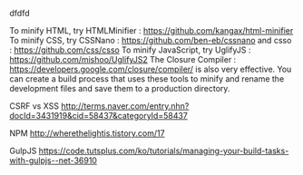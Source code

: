 dfdfd

To minify HTML, try HTMLMinifier : https://github.com/kangax/html-minifier
To minify CSS, try CSSNano : https://github.com/ben-eb/cssnano and csso : https://github.com/css/csso
To minify JavaScript, try UglifyJS : https://github.com/mishoo/UglifyJS2 
The Closure Compiler : https://developers.google.com/closure/compiler/ is also very effective.
You can create a build process that uses these tools to minify and rename the development files and save them to a production directory.



CSRF vs XSS
http://terms.naver.com/entry.nhn?docId=3431919&cid=58437&categoryId=58437




NPM
http://wherethelightis.tistory.com/17




GulpJS
https://code.tutsplus.com/ko/tutorials/managing-your-build-tasks-with-gulpjs--net-36910
